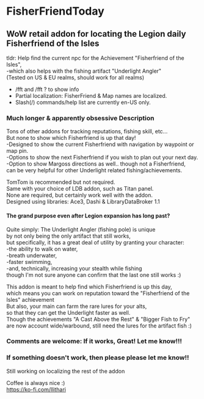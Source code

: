 # FisherFriendToday
## WoW retail addon for locating the Legion daily Fisherfriend of the Isles
tldr: Help find the current npc for the Achievement "Fisherfriend of the Isles", <br>
-which also helps with the fishing artifact "Underlight Angler"<br>
(Tested on US & EU realms, should work for all realms)<br>
- /fft and /fft ? to show info<br>
- Partial localization: FisherFriend & Map names are localized.<br>
- Slash(/) commands/help list are currently en-US only.<br>
### Much longer & apparently obsessive Description <br>
Tons of other addons for tracking reputations, fishing skill, etc...<br>
But none to show which Fisherfriend is up that day!<br>
-Designed to show the current Fisherfriend with navigation by waypoint or map pin.<br>
-Options to show the next Fisherfriend if you wish to plan out your next day.<br>
-Option to show Margoss directions as well.. though not a Fisherfriend,<br>
 can be very helpful for other Underlight related fishing/achievements.<br>

TomTom is recommended but not required.<br>
Same with your choice of LDB addon, such as Titan panel.<br>
None are required, but certainly work well with the addon.<br>
Designed using libraries: Ace3, Dashi & LibraryDataBroker 1.1<br>

#### The grand purpose even after Legion expansion has long past?<br>
Quite simply: The Underlight Angler (fishing pole) is unique<br>
by not only being the only artifact that still works,<br>
but specifically, it has a great deal of utility by granting your character:<br>
-the ability to walk on water,<br>
-breath underwater,<br>
-faster swimming,<br>
-and, technically, increasing your stealth while fishing<br>
though I'm not sure anyone can confirm that the last one still works :)<br>

This addon is meant to help find which Fisherfriend is up this day,<br>
which means you can work on reputation toward the "Fisherfriend of the Isles" achievement<br>
But also, your main can farm the rare lures for your alts,<br>
so that they can get the Underlight faster as well.<br>
Though the achievements "A Cast Above the Rest" & "Bigger Fish to Fry"<br>
are now account wide/warbound, still need the lures for the artifact fish :)<br>

### Comments are welcome: If it works, Great! Let me know!!!
### If something doesn't work, then please please let me know!!

Still working on localizing the rest of the addon<br>

Coffee is always nice :)<br>
https://ko-fi.com/llithari
